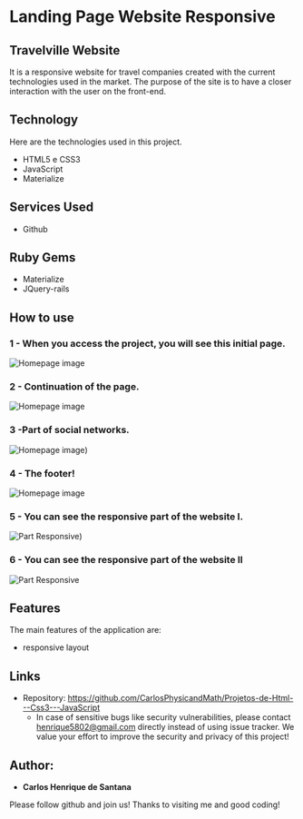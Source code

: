 # Landing Page Website Responsive
 

## Travelville Website 
It is a responsive website for travel companies created with the current technologies used in the market. The purpose of the site is to have a closer interaction with the user on the front-end.


## Technology 

Here are the technologies used in this project.

* HTML5 e CSS3
* JavaScript
* Materialize

## Services Used

* Github

## Ruby Gems

* Materialize
* JQuery-rails




## How to use

### 1 - When you access the project, you will see this initial page.

![Homepage image](https://github.com/CarlosPhysicandMath/Projetos-de-Html---Css3---JavaScript/blob/main/Prints/Captura%20de%20Tela%20(2).png)

### 2 - Continuation of the page.

![Homepage image](https://github.com/CarlosPhysicandMath/Projetos-de-Html---Css3---JavaScript/blob/main/Prints/Captura%20de%20Tela%20(6).png)

### 3 -Part of social networks.

![Homepage image](https://github.com/CarlosPhysicandMath/Projetos-de-Html---Css3---JavaScript/blob/main/Prints/Captura%20de%20Tela%20(7).png))

### 4 - The footer!

![Homepage image](https://github.com/CarlosPhysicandMath/Projetos-de-Html---Css3---JavaScript/blob/main/Prints/Captura%20de%20Tela%20(4).png)


### 5 - You can see the responsive part of the website I.

![Part Responsive](https://github.com/CarlosPhysicandMath/Projetos-de-Html---Css3---JavaScript/blob/main/Prints/Captura%20de%20Tela%20(8).png))

### 6 - You can see the responsive part of the website II
![Part Responsive](https://github.com/CarlosPhysicandMath/Projetos-de-Html---Css3---JavaScript/blob/main/Prints/Captura%20de%20Tela%20(9).png)


## Features

The main features of the application are:
 - responsive layout 




## Links
  - Repository: https://github.com/CarlosPhysicandMath/Projetos-de-Html---Css3---JavaScript
    - In case of sensitive bugs like security vulnerabilities, please contact
      henrique5802@gmail.com directly instead of using issue tracker. We value your effort
      to improve the security and privacy of this project!



  ## Author:

  * **Carlos Henrique de Santana** 

  Please follow github and join us!
  Thanks to visiting me and good coding!
